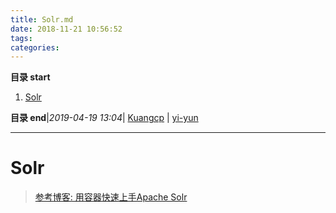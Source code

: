 ```yaml
---
title: Solr.md
date: 2018-11-21 10:56:52
tags: 
categories: 
---
```


**目录 start**
 
1. [Solr](#solr)

**目录 end**|_2019-04-19 13:04_| [Kuangcp](https://github.com/Kuangcp/Note) | [yi-yun](https://github.com/yi-yun/Memo)
****************************************
# Solr

> [参考博客: 用容器快速上手Apache Solr](http://qinghua.github.io/solr/)
